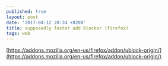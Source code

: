 ```yaml
---
published: true
layout: post
date: '2017-04-12 20:34 +0200'
title: supposedly faster add blocker (firefox)
tags: web
---
```

[https://addons.mozilla.org/en-us/firefox/addon/ublock-origin/](https://addons.mozilla.org/en-us/firefox/addon/ublock-origin/)

